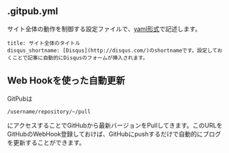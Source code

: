 <!--
title: Configuration
-->

## .gitpub.yml
サイト全体の動作を制御する設定ファイルで、[yaml形式](http://ja.wikipedia.org/wiki/YAML)で記述します。

```
title: サイト全体のタイトル
disqus_shortname: [Disqus](http://disqus.com/)のshortnameです。設定しておくことで記事に自動的にDisqusのフォームが挿入されます。
```

## Web Hookを使った自動更新
GitPubは
```
/username/repository/~/pull
```
にアクセスすることでGitHubから最新バージョンをPullしてきます。このURLをGitHubのWebHook登録しておけば、GitHubにpushするだけで自動的にブログを更新することができます。
